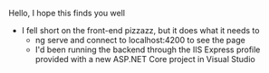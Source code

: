 Hello, I hope this finds you well

- I fell short on the front-end pizzazz, but it does what it needs to
  - ng serve and connect to localhost:4200 to see the page
  - I'd been running the backend through the IIS Express profile provided with a new ASP.NET Core project in Visual Studio
